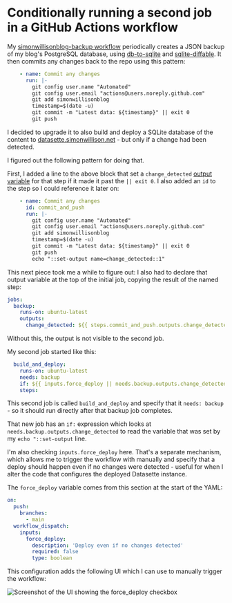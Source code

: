 # Conditionally running a second job in a GitHub Actions workflow

My [simonwillisonblog-backup workflow](https://github.com/simonw/simonwillisonblog-backup/blob/main/.github/workflows/backup.yml) periodically creates a JSON backup of my  blog's PostgreSQL database, using [db-to-sqlite](https://datasette.io/tools/db-to-sqlite) and [sqlite-diffable](https://datasette.io/tools/sqlite-diffable). It then commits any changes back to the repo using this pattern:

```yaml
    - name: Commit any changes
      run: |-
        git config user.name "Automated"
        git config user.email "actions@users.noreply.github.com"
        git add simonwillisonblog
        timestamp=$(date -u)
        git commit -m "Latest data: ${timestamp}" || exit 0
        git push
```

I decided to upgrade it to also build and deploy a SQLite database of the content to [datasette.simonwillison.net](https://datasette.simonwillison.net/) - but only if a change had been detected.

I figured out the following pattern for doing that.

First, I added a line to the above block that set a `change_detected` [output variable](https://docs.github.com/en/actions/using-jobs/defining-outputs-for-jobs) for that step if it made it past the `|| exit 0`. I also added an `id` to the step so I could reference it later on:

```yaml
    - name: Commit any changes
      id: commit_and_push
      run: |-
        git config user.name "Automated"
        git config user.email "actions@users.noreply.github.com"
        git add simonwillisonblog
        timestamp=$(date -u)
        git commit -m "Latest data: ${timestamp}" || exit 0
        git push
        echo "::set-output name=change_detected::1"
```
This next piece took me a while to figure out: I also had to declare that output variable at the top of the initial job, copying the result of the named step:
```yaml
jobs:
  backup:
    runs-on: ubuntu-latest
    outputs:
      change_detected: ${{ steps.commit_and_push.outputs.change_detected }}
```
Without this, the output is not visible to the second job.

My second job started like this:
```yaml
  build_and_deploy:
    runs-on: ubuntu-latest
    needs: backup
    if: ${{ inputs.force_deploy || needs.backup.outputs.change_detected }}
    steps:
```
This second job is called `build_and_deploy` and specify that it `needs: backup` - so it should run directly after that backup job completes.

That new job has an `if:` expression which looks at `needs.backup.outputs.change_detected` to read the variable that was set by my `echo "::set-output` line.

I'm also checking `inputs.force_deploy` here. That's a separate mechanism, which allows me to trigger the workflow with manually and specify that a deploy should happen even if no changes were detected - useful for when I alter the code that configures the deployed Datasette instance.

The `force_deploy` variable comes from this section at the start of the YAML:

```yaml
on:
  push:
    branches:
      - main
  workflow_dispatch:
    inputs:
      force_deploy:
        description: 'Deploy even if no changes detected'
        required: false 
        type: boolean
```

This configuration adds the following UI which I can use to manually trigger the workflow:

![Screenshot of the UI showing the force_deploy checkbox](https://user-images.githubusercontent.com/9599/178353732-77e58ddd-c78c-4032-aeea-cb388bac8ec6.jpg)
